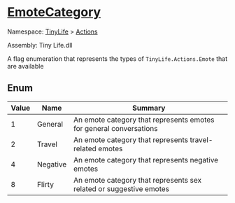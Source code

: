 # [EmoteCategory](./EmoteCategory.md)
Namespace: [TinyLife]() > [Actions]()

Assembly: Tiny Life.dll


A flag enumeration that represents the types of `TinyLife.Actions.Emote` that are available

##	Enum

| Value | Name | Summary | 
| --- | --- | --- | 
| 1 | General | An emote category that represents emotes for general conversations | 
| 2 | Travel | An emote category that represents travel-related emotes | 
| 4 | Negative | An emote category that represents negative emotes | 
| 8 | Flirty | An emote category that represents sex related or suggestive emotes | 



